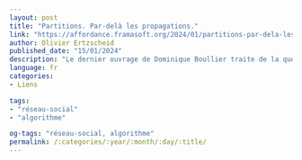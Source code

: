 ```yaml
---
layout: post
title: "Partitions. Par-delà les propagations."
link: "https://affordance.framasoft.org/2024/01/partitions-par-dela-les-propagations"
author: Olivier Ertzscheid
published_date: "15/01/2024"
description: "Le dernier ouvrage de Dominique Boullier traite de la question des « propagations », dans une approche en partie structuraliste qui est celle de l’acteur réseau, il indique la place que ce concept de « propagation » recoupe et recouvre dans l’étude du vivant, dans le domaine des sciences sociales, et bien sûr dans l’analyse des réseaux socio-numériques."
language: fr
categories:
- Liens

tags:
- "réseau-social"
- "algorithme"

og-tags: "réseau-social, algorithme"
permalink: /:categories/:year/:month/:day/:title/
---
```

